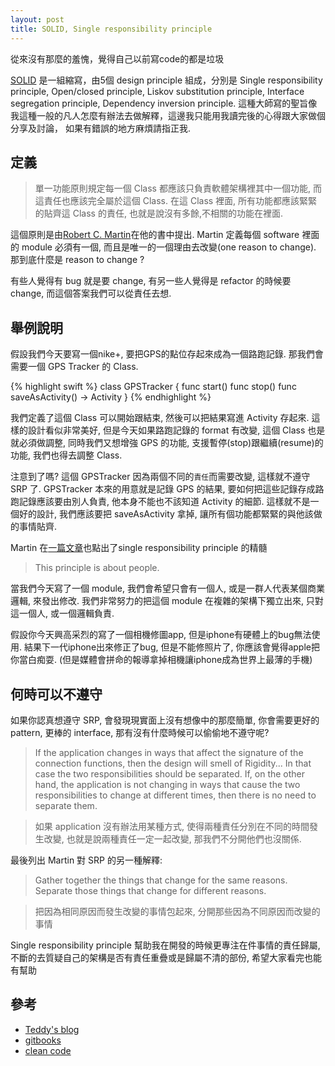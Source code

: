 ```yaml
---
layout: post
title: SOLID, Single responsibility principle
---
```


<div class="message">
  從來沒有那麼的羞愧，覺得自己以前寫code的都是垃圾
</div>

[SOLID](http://en.wikipedia.org/wiki/SOLID_%28object-oriented_design%29)
是一組縮寫，由5個 design principle 組成，分別是 Single responsibility principle, Open/closed principle, 
Liskov substitution principle, Interface segregation principle, Dependency inversion principle.
這種大師寫的聖旨像我這種一般的凡人怎麼有辦法去做解釋，這邊我只能用我讀完後的心得跟大家做個分享及討論，
如果有錯誤的地方麻煩請指正我.

## 定義

> 單一功能原則規定每一個 Class 都應該只負責軟體架構裡其中一個功能, 而這責任也應該完全屬於這個 Class. 
在這 Class 裡面, 所有功能都應該緊緊的貼齊這 Class 的責任, 也就是說沒有多餘,不相關的功能在裡面.

這個原則是由[Robert C. Martin](http://en.wikipedia.org/wiki/Robert_Cecil_Martin)在他的書中提出. 
Martin 定義每個 software 裡面的 module 必須有一個, 而且是唯一的一個理由去改變(one reason to change). 
那到底什麼是 reason to change ?

有些人覺得有 bug 就是要 change, 有另一些人覺得是 refactor 的時候要 change, 而這個答案我們可以從責任去想.

## 舉例說明

假設我們今天要寫一個nike+, 要把GPS的點位存起來成為一個路跑記錄. 那我們會需要一個 GPS Tracker 的 Class.

{% highlight swift %}
class GPSTracker {
    func start()
    func stop()
    func saveAsActivity() -> Activity
} 
{% endhighlight %}

我們定義了這個 Class 可以開始跟結束, 然後可以把結果寫進 Activity 存起來. 
這樣的設計看似非常美好, 但是今天如果路跑記錄的 format 有改變, 這個 Class 也是就必須做調整,
同時我們又想增強 GPS 的功能, 支援暫停(stop)跟繼續(resume)的功能, 我們也得去調整 Class.

注意到了嗎? 這個 GPSTracker 因為兩個不同的`責任`而需要改變, 這樣就不遵守 SRP 了.
GPSTracker 本來的用意就是記錄 GPS 的結果, 要如何把這些記錄存成路跑記錄應該要由別人負責, 
他本身不能也不該知道 Activity 的細節. 這樣就不是一個好的設計, 我們應該要把 saveAsActivity 拿掉, 
讓所有個功能都緊緊的與他該做的事情貼齊.

Martin 在[一篇文章](http://blog.8thlight.com/uncle-bob/2014/05/08/SingleReponsibilityPrinciple.html)也點出了single responsibility principle 的精髓

> This principle is about people.

當我們今天寫了一個 module, 我們會希望只會有一個人, 或是一群人代表某個商業邏輯, 來發出修改.
我們非常努力的把這個 module 在複雜的架構下獨立出來, 只對這一個人, 或一個邏輯負責.

假設你今天興高采烈的寫了一個相機修圖app, 但是iphone有硬體上的bug無法使用. 
結果下一代iphone出來修正了bug, 但是不能修照片了, 你應該會覺得apple把你當白痴耍.
(但是媒體會拼命的報導拿掉相機讓iphone成為世界上最薄的手機)

## 何時可以不遵守

如果你認真想遵守 SRP, 會發現現實面上沒有想像中的那麼簡單, 你會需要更好的 pattern, 更棒的 interface,
那有沒有什麼時候可以偷偷地不遵守呢?

> If the application changes in ways that affect the signature of the connection functions, then the design will smell of Rigidity... In that case the two responsibilities should be separated. If, on the other hand, the application is not changing in ways that cause the two responsibilities to change at different times, then there is no need to separate them.

> 如果 application 沒有辦法用某種方式, 使得兩種責任分別在不同的時間發生改變, 也就是說兩種責任一定一起改變, 那我們不分開他們也沒關係.

最後列出 Martin 對 SRP 的另一種解釋:

> Gather together the things that change for the same reasons. Separate those things that change for different reasons.

> 把因為相同原因而發生改變的事情包起來, 分開那些因為不同原因而改變的事情

Single responsibility principle 幫助我在開發的時候更專注在件事情的責任歸屬, 不斷的去質疑自己的架構是否有責任重疊或是歸屬不清的部份, 希望大家看完也能有幫助

## 參考

* [Teddy's blog](http://teddy-chen-tw.blogspot.tw/2011/12/3.html)
* [gitbooks](http://nlhsueh.gitbooks.io/oose/content/manuscript/ch4OOPrinciple.html)
* [clean code](http://www.books.com.tw/products/0010579897)

